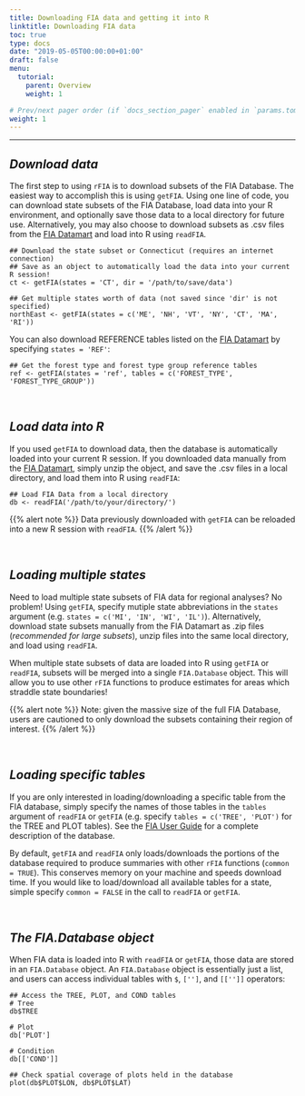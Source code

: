 ```yaml
---
title: Downloading FIA data and getting it into R
linktitle: Downloading FIA data
toc: true
type: docs
date: "2019-05-05T00:00:00+01:00"
draft: false
menu:
  tutorial:
    parent: Overview
    weight: 1

# Prev/next pager order (if `docs_section_pager` enabled in `params.toml`)
weight: 1
---
```


___


## _**Download data**_
The first step to using `rFIA` is to download subsets of the FIA Database. The easiest way to accomplish this is using `getFIA`.  Using one line of code, you can download state subsets of the FIA Database, load data into your R environment, and optionally save those data to a local directory for future use. Alternatively, you may also choose to download subsets as .csv files from the <a href="https://apps.fs.usda.gov/fia/datamart/CSV/datamart_csv.html" target="_blank">FIA Datamart</a> and load into R using `readFIA`.


```{r}
## Download the state subset or Connecticut (requires an internet connection)
## Save as an object to automatically load the data into your current R session!
ct <- getFIA(states = 'CT', dir = '/path/to/save/data')

## Get multiple states worth of data (not saved since 'dir' is not specified)
northEast <- getFIA(states = c('ME', 'NH', 'VT', 'NY', 'CT', 'MA', 'RI'))
```

You can also download REFERENCE tables listed on the <a href="https://apps.fs.usda.gov/fia/datamart/CSV/datamart_csv.html" target="_blank">FIA Datamart</a> by specifying `states = 'REF'`:
```{r}
## Get the forest type and forest type group reference tables
ref <- getFIA(states = 'ref', tables = c('FOREST_TYPE', 'FOREST_TYPE_GROUP'))
```


<br>

## _**Load data into R**_
If you used `getFIA` to download data, then the database is automatically loaded into your current R session.  If you downloaded data manually from the <a href="https://apps.fs.usda.gov/fia/datamart/CSV/datamart_csv.html" target="_blank">FIA Datamart</a>, simply unzip the object, and save the .csv files in a local directory, and load them into R using `readFIA`: 

```{r}
## Load FIA Data from a local directory
db <- readFIA('/path/to/your/directory/')
```

{{% alert note %}}
Data previously downloaded with `getFIA` can be reloaded into a new R session with `readFIA`.
{{% /alert %}}

<br>

## _**Loading multiple states**_
Need to load multiple state subsets of FIA data for regional analyses? No problem! Using `getFIA`, specify mutiple state abbreviations in the `states` argument (e.g. `states = c('MI', 'IN', 'WI', 'IL')`). Alternatively, download state subsets manually from the FIA Datamart as .zip files  (*recommended for large subsets*), unzip files into the same local directory, and load using `readFIA`.

When multiple state subsets of data are loaded into R using `getFIA` or `readFIA`, subsets will be merged into a single `FIA.Database` object. This will allow you to use other `rFIA` functions to produce estimates for areas which straddle state boundaries!

{{% alert note %}}
Note: given the massive size of the full FIA Database, users are cautioned to only download the subsets containing their region of interest.
{{% /alert %}}

<br>

## _**Loading specific tables**_
If you are only interested in loading/downloading a specific table from the FIA database, simply specify the names of those tables in the `tables` argument of `readFIA` or `getFIA` (e.g. specify `tables = c('TREE', 'PLOT')` for the TREE and PLOT tables). See the <a href="https://www.fia.fs.fed.us/library/database-documentation/current/ver80/FIADB%20User%20Guide%20P2_8-0.pdf" target="_blank">FIA User Guide</a> for a complete description of the database.

By default, `getFIA` and `readFIA` only loads/downloads the portions of the database required to produce summaries with other `rFIA` functions (`common = TRUE`). This conserves memory on your machine and speeds download time. If you would like to load/download all available tables for a state, simple specify `common = FALSE` in the call to  `readFIA` or `getFIA`.

<br>

## _**The FIA.Database object**_
When FIA data is loaded into R with `readFIA` or `getFIA`, those data are stored in an `FIA.Database` object. An `FIA.Database` object is essentially just a list, and users can access individual tables with `$`, `['']`, and `[['']]` operators: 

```{r}
## Access the TREE, PLOT, and COND tables 
# Tree
db$TREE

# Plot
db['PLOT']

# Condition
db[['COND']]

## Check spatial coverage of plots held in the database
plot(db$PLOT$LON, db$PLOT$LAT)
```
